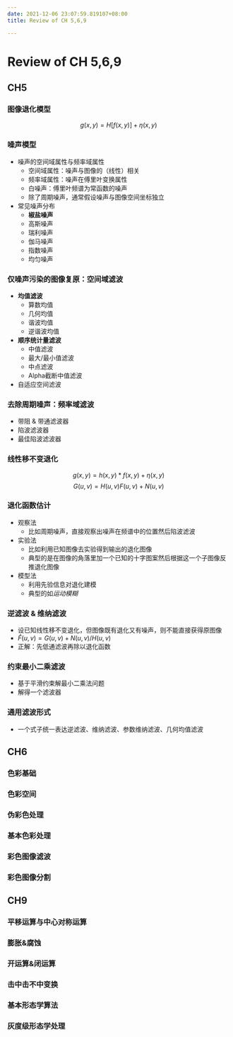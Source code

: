 ```yaml
---
date: 2021-12-06 23:07:59.819107+08:00
title: Review of CH 5,6,9

---
```

# Review of CH 5,6,9

## CH5
### 图像退化模型
$$
g(x,y) = H[f(x,y)] + \eta(x,y)
$$
### 噪声模型
- 噪声的空间域属性与频率域属性
  - 空间域属性：噪声与图像的（线性）相关
  - 频率域属性：噪声在傅里叶变换属性
  - 白噪声：傅里叶频谱为常函数的噪声
  - 除了周期噪声，通常假设噪声与图像空间坐标独立
- 常见噪声分布
  - **椒盐噪声**
  - 高斯噪声
  - 瑞利噪声
  - 伽马噪声
  - 指数噪声
  - 均匀噪声
  

### 仅噪声污染的图像复原：空间域滤波
- **均值滤波**
  - 算数均值
  - 几何均值
  - 谐波均值
  - 逆谐波均值
- **顺序统计量滤波**
  - 中值滤波
  - 最大/最小值滤波
  - 中点滤波
  - Alpha截断中值滤波
- 自适应空间滤波

### 去除周期噪声：频率域滤波
- 带阻 & 带通滤波器
- 陷波滤波器
- 最佳陷波滤波器

### 线性移不变退化
$$
g(x,y) = h(x,y) * f(x,y) + \eta(x,y)
$$
$$
G(u,v) = H(u,v)F(u,v)+N(u,v)
$$
### 退化函数估计
- 观察法
  - 比如周期噪声，直接观察出噪声在频谱中的位置然后陷波滤波
- 实验法
  - 比如利用已知图像去实验得到输出的退化图像
  - 典型的是在图像的角落里加一个已知的十字图案然后根据这一个子图像反推退化图像
- 模型法
  - 利用先验信息对退化建模
  - 典型的如*运动模糊*
### 逆滤波 & 维纳滤波
- 设已知线性移不变退化，但图像既有退化又有噪声，则不能直接获得原图像
- $\hat F(u,v) = G(u,v) + N(u,v)/H(u,v)$
- 正解：先低通滤波再除以退化函数
### 约束最小二乘滤波
- 基于平滑约束解最小二乘法问题
- 解得一个滤波器

### 通用滤波形式
- 一个式子统一表达逆滤波、维纳滤波、参数维纳滤波、几何均值滤波


## CH6
### 色彩基础
### 色彩空间
### 伪彩色处理
### 基本色彩处理
### 彩色图像滤波
### 彩色图像分割

## CH9
### 平移运算与中心对称运算
### 膨胀&腐蚀
### 开运算&闭运算
### 击中击不中变换
### 基本形态学算法
### 灰度级形态学处理